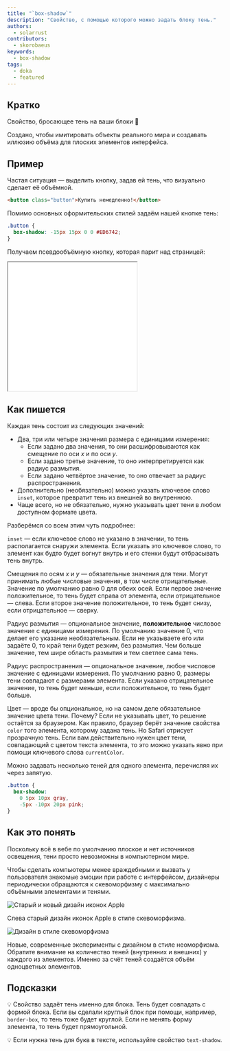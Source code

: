 ```yaml
---
title: "`box-shadow`"
description: "Свойство, с помощью которого можно задать блоку тень."
authors:
  - solarrust
contributors:
  - skorobaeus
keywords:
  - box-shadow
tags:
  - doka
  - featured
---
```


## Кратко

Свойство, бросающее тень на ваши блоки 👤

Создано, чтобы имитировать объекты реального мира и создавать иллюзию объёма для плоских элементов интерфейса.

## Пример

Частая ситуация — выделить кнопку, задав ей тень, что визуально сделает её объёмной.

```html
<button class="button">Купить немедленно!</button>
```

Помимо основных оформительских стилей задаём нашей кнопке тень:

```css
.button {
  box-shadow: -15px 15px 0 0 #ED6742;
}
```

Получаем псевдообъёмную кнопку, которая парит над страницей:

<iframe title="Объёмная кнопка" src="demos/button/" height="300"></iframe>

## Как пишется

Каждая тень состоит из следующих значений:

- Два, три или четыре значения размера с единицами измерения:
  - Если задано два значения, то они расшифровываются как смещение по оси _x_ и по оси _y_.
  - Если задано третье значение, то оно интерпретируется как радиус размытия.
  - Если задано четвёртое значение, то оно отвечает за радиус распространения.
- Дополнительно (необязательно) можно указать ключевое слово `inset`, которое превратит тень из внешней во внутреннюю.
- Чаще всего, но не обязательно, нужно указывать цвет тени в любом доступном формате цвета.

Разберёмся со всем этим чуть подробнее:

`inset` — если ключевое слово не указано в значении, то тень располагается снаружи элемента. Если указать это ключевое слово, то элемент как будто будет вогнут внутрь и его стенки будут отбрасывать тень внутрь.

Смещения по осям _x_ и _y_ — обязательные значения для тени. Могут принимать любые числовые значения, в том числе отрицательные. Значение по умолчанию равно 0 для обеих осей. Если первое значение положительное, то тень будет справа от элемента, если отрицательное — слева. Если второе значение положительное, то тень будет снизу, если отрицательное — сверху.

Радиус размытия — опциональное значение, **положительное** числовое значение с единицами измерения. По умолчанию значение 0, что делает его указание необязательным. Если не указываете его или задаёте 0, то край тени будет резким, без размытия. Чем больше значение, тем шире область размытия и тем светлее сама тень.

Радиус распространения — опциональное значение, любое числовое значение с единицами измерения. По умолчанию равно 0, размеры тени совпадают с размерами элемента. Если указано отрицательное значение, то тень будет меньше, если положительное, то тень будет больше.

Цвет — вроде бы опциональное, но на самом деле обязательное значение цвета тени. Почему? Если не указывать цвет, то решение остаётся за браузером. Как правило, браузер берёт значение свойства `color` того элемента, которому задана тень. Но Safari отрисует прозрачную тень. Если вам действительно нужен цвет тени, совпадающий с цветом текста элемента, то это можно указать явно при помощи ключевого слова `currentColor`.

Можно задавать несколько теней для одного элемента, перечисляя их через запятую.

```css
.button {
  box-shadow:
    0 5px 10px gray,
    -5px -10px 20px pink;
}
```

## Как это понять

Поскольку всё в вебе по умолчанию плоское и нет источников освещения, тени просто невозможны в компьютерном мире.

Чтобы сделать компьютеры менее враждебными и вызвать у пользователя знакомые эмоции при работе с интерфейсом, дизайнеры периодически обращаются к скевоморфизму с максимально объёмными элементами и тенями.

![Старый и новый дизайн иконок Apple](images/1.png)

Слева старый дизайн иконок Apple в стиле скевоморфизма.

![Дизайн в стиле скевоморфизма](images/2.png)

Новые, современные эксперименты с дизайном в стиле неоморфизма. Обратите внимание на количество теней (внутренних и внешних) у каждого из элементов. Именно за счёт теней создаётся объём одноцветных элементов.

## Подсказки

💡 Свойство задаёт тень именно для блока. Тень будет совпадать с формой блока. Если вы сделали круглый блок при помощи, например, `border-box`, то тень тоже будет круглой. Если не менять форму элемента, то тень будет прямоугольной.

💡 Если нужна тень для букв в тексте, используйте свойство `text-shadow`.
